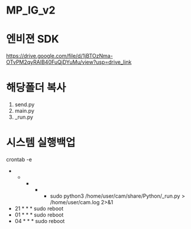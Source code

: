 # MP_IG_v2
# 엔비젼 SDK
https://drive.google.com/file/d/1jBTOzNma-OTvPM2qyRAIB40FuQjDYuMu/view?usp=drive_link

# 해당폴더 복사
1. send.py
2. main.py
3. _run.py

# 시스템 실행백업
crontab -e
* * * * * sudo python3 /home/user/cam/share/Python/_run.py > /home/user/cam.log 2>&1
* 21 * * * sudo reboot
* 01 * * * sudo reboot
* 04 * * * sudo reboot
